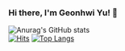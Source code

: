 ### Hi there, I'm Geonhwi Yu! 👋

<!--
**gh-yu/gh-yu** is a ✨ _special_ ✨ repository because its `README.md` (this file) appears on your GitHub profile.

Here are some ideas to get you started:

- 🔭 I’m currently working on ...
- 🌱 I’m currently learning ...
- 👯 I’m looking to collaborate on ...
- 🤔 I’m looking for help with ...
- 💬 Ask me about ...
- 📫 How to reach me: ...
- 😄 Pronouns: ...
- ⚡ Fun fact: ...
-->
![Anurag's GitHub stats](https://github-readme-stats.vercel.app/api?username=gh-yu&count_private=true&show_icons=true&theme=dracula)
<br>
[![Hits](https://hits.seeyoufarm.com/api/count/incr/badge.svg?url=https%3A%2F%2Fgithub.com%2Fgh-yu%2Fhit-counter&count_bg=%2368B897&title_bg=%23867F7F&icon=phabricator.svg&icon_color=%23E7E7E7&title=views&edge_flat=false)](https://hits.seeyoufarm.com)
[![Top Langs](https://github-readme-stats.vercel.app/api/top-langs/?username=gh-yu&layout=compact)](https://github.com/gh-yu/github-readme-stats)
